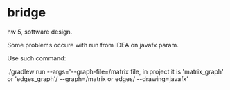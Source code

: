 # bridge
hw 5, software design.

Some problems occure with run from IDEA on javafx param.

Use such command:

./gradlew run --args='--graph-file=/matrix file, in project it is 'matrix_graph' or 'edges_graph'/ --graph=/matrix or edges/  --drawing=javafx'
